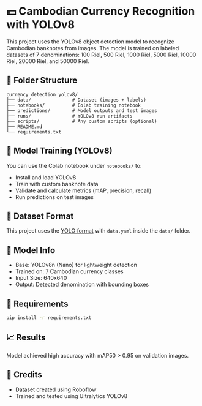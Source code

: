 # 💵 Cambodian Currency Recognition with YOLOv8

This project uses the YOLOv8 object detection model to recognize Cambodian banknotes from images. The model is trained on labeled datasets of 7 denominations: 100 Riel, 500 Riel, 1000 Riel, 5000 Riel, 10000 Riel, 20000 Riel, and 50000 Riel.

## 📂 Folder Structure

```
currency_detection_yolov8/
├── data/               # Dataset (images + labels)
├── notebooks/          # Colab training notebook
├── predictions/        # Model outputs and test images
├── runs/               # YOLOv8 run artifacts
├── scripts/            # Any custom scripts (optional)
├── README.md
└── requirements.txt
```

## 🧪 Model Training (YOLOv8)

You can use the Colab notebook under `notebooks/` to:
- Install and load YOLOv8
- Train with custom banknote data
- Validate and calculate metrics (mAP, precision, recall)
- Run predictions on test images

## 🧾 Dataset Format

This project uses the [YOLO format](https://docs.ultralytics.com/datasets/detect/) with `data.yaml` inside the `data/` folder.

## 🧠 Model Info
- Base: YOLOv8n (Nano) for lightweight detection
- Trained on: 7 Cambodian currency classes
- Input Size: 640x640
- Output: Detected denomination with bounding boxes

## 🔧 Requirements

```bash
pip install -r requirements.txt
```

## 📈 Results

Model achieved high accuracy with mAP50 > 0.95 on validation images.

## 🧊 Credits

- Dataset created using Roboflow
- Trained and tested using Ultralytics YOLOv8
